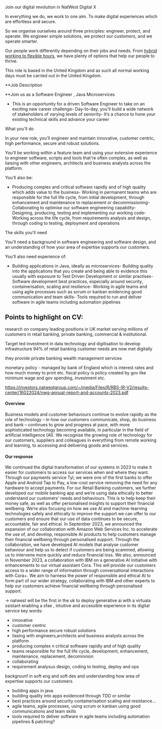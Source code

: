Join our digital revolution in NatWest Digital X  
  
In everything we do, we work to one aim. To make digital experiences which are effortless and secure.  
  
So we organise ourselves around three principles: engineer, protect, and operate. We engineer simple solutions, we protect our customers, and we operate smarter.  
  
Our people work differently depending on their jobs and needs. From [hybrid working to flexible hours](http://pages/remote-and-flexible-working), we have plenty of options that help our people to thrive.  
  
This role is based in the United Kingdom and as such all normal working days must be carried out in the United Kingdom.  
  
**Job Description  
  
**Join us as a Software Engineer , Java Microservices  
  
- This is an opportunity for a driven Software Engineer to take on an exciting new career challenge- Day-to-day, you'll build a wide network of stakeholders of varying levels of seniority- It’s a chance to hone your existing technical skills and advance your career  


What you'll do  
  
In your new role, you’ll engineer and maintain innovative, customer centric, high performance, secure and robust solutions.  
  
You’ll be working within a feature team and using your extensive experience to engineer software, scripts and tools that're often complex, as well as liaising with other engineers, architects and business analysts across the platform.  
  
You’ll also be:    

- Producing complex and critical software rapidly and of high quality which adds value to the business- Working in permanent teams who are responsible for the full life cycle, from initial development, through enhancement and maintenance to replacement or decommissioning- Collaborating to optimise our software engineering capability- Designing, producing, testing and implementing our working code- Working across the life cycle, from requirements analysis and design, through coding to testing, deployment and operations  

The skills you'll need  
  
You’ll need a background in software engineering and software design, and an understanding of how your area of expertise supports our customers.  
  
You’ll also need experience of:  
  
- Building applications in Java, ideally as microservices- Building quality into the applications that you create and being able to evidence this usually with exposure to Test Driven Development or similar practises- Software development best practices, especially around security, containerisation, scaling and resilience- Working in agile teams and using agile processes such as scrum or kanban evidencing good communication and team skills- Tools required to run and deliver software in agile teams including automation pipelines


## Points to highlight on CV:
research on company leading positions in UK market serving millions of customers in retail banking, private banking, commercial & institutional. 

Target ted investment in data technology and digitisation to develop infrastructure
94% of retail banking customer needs are now met digitally

they provide private banking wealth management services 

monetary policy - managed by bank of England which is interest rates and how much money to print etc. 
fiscal policy is policy created by gov like minimum wage and gov spending, investment etc.

https://investors.natwestgroup.com/~/media/Files/R/RBS-IR-V2/results-center/16022024/nwg-annual-report-and-accounts-2023.pdf
#### Overview 
Business models and customer behaviours continue to evolve rapidly as the role of technology – in how our customers communicate, shop, do business and bank – continues to grow and progress at pace, with more sophisticated technology becoming available, in particular in the field of artificial intelligence (AI). We recognise the growing role of technology for our customers, suppliers and colleagues in everything from remote working and learning, to accessing and delivering goods and services.
#### Our response 
We continued the digital transformation of our systems in 2023 to make it easier for customers to access our services when and where they want. Through our payments service Tyl, we were one of the first banks to offer Apple and Android Tap to Pay, a low-cost service removing the need for any hardware to accept payments. For our Retail Banking customers, we further developed our mobile banking app and we’re using data ethically to better understand our customers’ needs and behaviours. This is to help keep their money safe, as well as offer personalised insights to support their financial wellbeing. We’re also focusing on how we use AI and machine-learning technologies safely and ethically to improve the support we can offer to our customers and ensure that our use of data continues to be secure, accountable, fair and ethical. In September 2023, we announced the expansion of our collaboration with Amazon Web Services Inc. to accelerate the use of, and develop, responsible AI products to help customers manage their financial wellbeing through personalised support. Through the collaboration, we have developed AI models that analyse customer behaviour and help us to detect if customers are being scammed, allowing us to intervene more quickly and reduce financial loss. We also, announced in November 2023, a collaboration with IBM on a generative AI initiative with enhancements to our virtual assistant Cora. This will provide our customers access to a wider range of information through conversational interactions with Cora+. We aim to harness the power of responsible and ethical AI to form part of our wider strategy, collaborating with IBM and other experts to help our customers achieve financial wellbeing through personalised support.



-> natwest will be the first in the uk to deploy generative ai with a virtuala ssistant enabling a sfae , intuitive and accessible experience in its digital service
key words:
- innovative
- customer centric
- high performance secure robust solutions
- liasing with engineers,architects and business analysts across the platform
- producing complex n critical software rapidly and of high quality 
- teams responsible for the full life cycle, development, enhancement, maintenance, replacement, decominnion
- collaborating
- requirement analysus design, coding to testing, deploy and ops

backgrounf in soft eng and soft des and understanding how area of expertise supports our customers

- building apps in java
- building quality into apps evidenced through TDD or similar
- best practices around security containerisation scaling and resistance...
- agile teams, agile processes, using scrum or kanban using good communications and team skills
- tools required to deliver software in agile teams including automation pipelines & patching?

